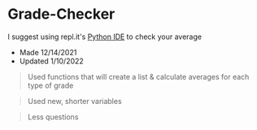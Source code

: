 # Grade-Checker

I suggest using repl.it's [Python IDE](https://replit.com/languages/python3) to check your average

- Made 12/14/2021
- Updated 1/10/2022
> Used functions that will create a list & calculate averages for each type of grade

> Used new, shorter variables

> Less questions
